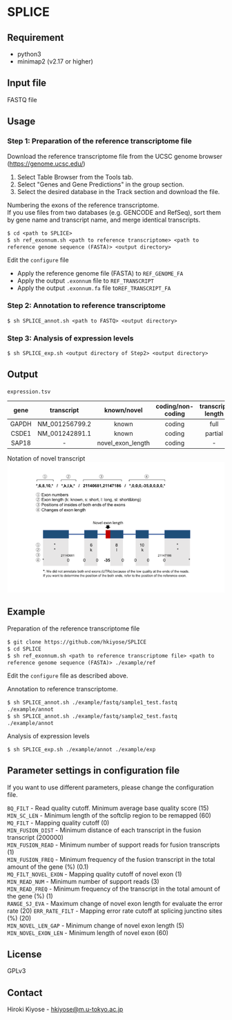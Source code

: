 # SPLICE

## Requirement

* python3
* minimap2 (v2.17 or higher)

## Input file

FASTQ file

## Usage

### Step 1: Preparation of the reference transcriptome file

Download the reference transcriptome file from the UCSC genome browser (https://genome.ucsc.edu/)
1. Select Table Browser from the Tools tab.
2. Select "Genes and Gene Predictions" in the group section.
3. Select the desired database in the Track section and download the file.

Numbering the exons of the reference transcriptome.  
If you use files from two databases (e.g. GENCODE and RefSeq), sort them by gene name and transcript name, and merge identical transcripts.
```
$ cd <path to SPLICE>
$ sh ref_exonnum.sh <path to reference transcriptome> <path to reference genome sequence (FASTA)> <output directory> 
```

Edit the `configure` file  
* Apply the reference genome file (FASTA) to `REF_GENOME_FA`  
* Apply the output `.exonnum` file to `REF_TRANSCRIPT`   
* Apply the output `.exonnum.fa` file to`REF_TRANSCRIPT_FA`

### Step 2: Annotation to reference transcriptome

```
$ sh SPLICE_annot.sh <path to FASTQ> <output directory>
```

### Step 3: Analysis of expression levels

```
$ sh SPLICE_exp.sh <output directory of Step2> <output directory>
```

## Output

`expression.tsv`

| gene | transcript | known/novel | coding/non-coding | transcript length | novel information | sample1 | sample2 | sampleN |
| :----: | :----: | :----: | :----: | :----: | :----: | :----: | :----: | :----: |
| GAPDH | NM_001256799.2 | known | coding | full | - | 71 | 50 | 31 |
| CSDE1 | NM_001242891.1 | known | coding | partial | - | 346 | 40 | 88 |
| SAP18 | - | novel_exon_length | coding | - | \*,6,8,10,\*/\*,k,l,k,\*/21140681,21147186/\*,0,0,0,-35,0,0,0,0,\* | 8 | 0 | 9 |

Notation of novel transcript
![Notation of novel transcript](https://github.com/hkiyose/SPLICE/blob/master/images/novel.png)

## Example

Preparation of the reference transcriptome file
```
$ git clone https://github.com/hkiyose/SPLICE
$ cd SPLICE
$ sh ref_exonnum.sh <path to reference transcriptome file> <path to reference genome sequence (FASTA)> ./example/ref
```

Edit the `configure` file as described above.

Annotation to reference transcriptome.
```
$ sh SPLICE_annot.sh ./example/fastq/sample1_test.fastq ./example/annot
$ sh SPLICE_annot.sh ./example/fastq/sample2_test.fastq ./example/annot
```

Analysis of expression levels
```
$ sh SPLICE_exp.sh ./example/annot ./example/exp
```

## Parameter settings in configuration file
If you want to use different parameters, please change the configuration file. 

`BQ_FILT` - Read quality cutoff. Minimum average base quality score (15)  
`MIN_SC_LEN` - Minimum length of the softclip region to be remapped (60)  
`MQ_FILT` - Mapping quality cutoff (0)  
`MIN_FUSION_DIST` - Minimum distance of each transcript in the fusion transcript (200000)  
`MIN_FUSION_READ` - Minimum number of support reads for fusion transcripts (1)  
`MIN_FUSION_FREQ` - Minimum frequency of the fusion transcript in the total amount of the gene (%) (0.1)  
`MQ_FILT_NOVEL_EXON` - Mapping quality cutoff of novel exon (1)  
`MIN_READ_NUM` - Minimum number of support reads (3)  
`MIN_READ_FREQ` - Minimum frequency of the transcript in the total amount of the gene (%) (1)  
`RANGE_SJ_EVA` - Maximum change of novel exon length for evaluate the error rate (20)
`ERR_RATE_FILT` - Mapping error rate cutoff at splicing junctino sites (%) (20)  
`MIN_NOVEL_LEN_GAP` - Minimum change of novel exon length (5)  
`MIN_NOVEL_EXON_LEN` - Minimum length of novel exon (60)  

## License
GPLv3

## Contact
Hiroki Kiyose - hkiyose@m.u-tokyo.ac.jp


